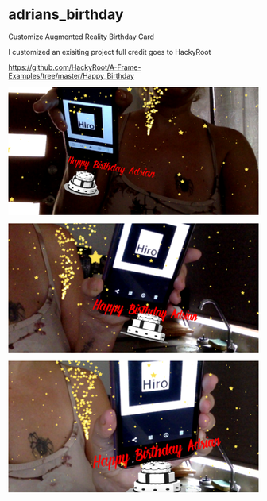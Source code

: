 # adrians_birthday

Customize Augmented Reality Birthday Card

I customized an exisiting project full credit goes to HackyRoot 

https://github.com/HackyRoot/A-Frame-Examples/tree/master/Happy_Birthday

![AR BDay Card Image 1](https://github.com/atxrenegade/adrians_birthday/blob/master/Screen%20Shot%202020-06-27%20at%203.32.37%20PM.png "ScreenShot 1")

![AR BDay Card Image 2](https://github.com/atxrenegade/adrians_birthday/blob/master/Screen%20Shot%202020-06-27%20at%203.43.44%20PM.png "ScreenShot 2")

![AR BDay Card Image 3](https://github.com/atxrenegade/adrians_birthday/blob/master/Screen%20Shot%202020-06-27%20at%203.45.21%20PM.png "ScreenShot 3")
